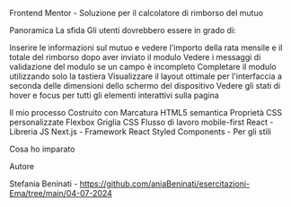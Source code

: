 Frontend Mentor - Soluzione per il calcolatore di rimborso del mutuo



Panoramica
La sfida
Gli utenti dovrebbero essere in grado di:

Inserire le informazioni sul mutuo e vedere l'importo della rata mensile e il totale del rimborso dopo aver inviato il modulo
Vedere i messaggi di validazione del modulo se un campo è incompleto
Completare il modulo utilizzando solo la tastiera
Visualizzare il layout ottimale per l'interfaccia a seconda delle dimensioni dello schermo del dispositivo
Vedere gli stati di hover e focus per tutti gli elementi interattivi sulla pagina

Il mio processo
Costruito con
Marcatura HTML5 semantica
Proprietà CSS personalizzate
Flexbox
Griglia CSS
Flusso di lavoro mobile-first
React - Libreria JS
Next.js - Framework React
Styled Components - Per gli stili

Cosa ho imparato

Autore

Stefania Beninati  - https://github.com/aniaBeninati/esercitazioni-Ema/tree/main/04-07-2024